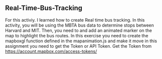 ## Real-Time-Bus-Tracking

For this activiy. I learned how to create Real time bus tracking. In this activity, you will be using the MBTA bus data to determine stops between Harvard and MIT. Then, you need to and add an animated marker on the map to highlight the bus routes. In this exercise you need to create the mapboxgl function defined in the mapanimation.js and make it move in this assignment you need to get the Token or API Token. Get the Token from https://account.mapbox.com/access-tokens/
